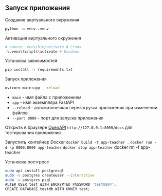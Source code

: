 ## Запуск приложения

Создание виртуального окружения
```bash
python -m venv .venv
```

Активация виртуального окружения
```bash
# source .venv/bin/activate # Linux
.\.venv\Scripts\activate # Windows
```

Установка зависимостей
```bash
pip install -r requirements.txt
```

Запуск приложения
```bash
uvicorn main:app --reload
```
- `main` - имя файла с приложением
- `app` - имя экземпляра FastAPI
- `--reload` - автоматическая перезагрузка приложения при изменении файлов
- `--port 8000` - порт для запуска приложения



Открыть в браузере  [OpenAPI](http://127.0.0.1:8000/docs) `http://127.0.0.1:8000/docs` для тестирования приложения

Запустить контейнер Docker
`docker build -t app-teacher .`
`docker run -d -p 8000:8000 app-teacher`
`docker stop app-teacher`
docker rm -f app-teacher

Установка постгресс
```bash
sudo apt install postgresql
sudo -u postgres createuser --interactive
sudo -u postgres psql
ALTER USER test WITH ENCRYPTED PASSWORD 'test0904';
CREATE DATABASE testdb WITH OWNER test;

```
